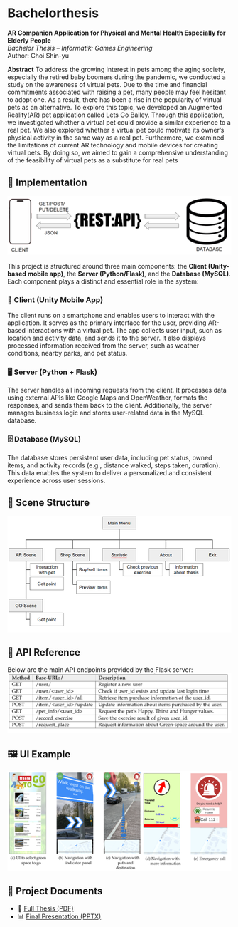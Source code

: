 # Bachelorthesis
**AR Companion Application for Physical and Mental Health Especially for Elderly People**  
_Bachelor Thesis – Informatik: Games Engineering_  
Author: Choi Shin-yu  


**Abstract**
 To address the growing interest in pets among the aging society, especially the retired baby  boomers during the pandemic, we conducted a study on the awareness of virtual pets. Due to the time and financial commitments associated with raising a pet, many people may feel
 hesitant to adopt one. As a result, there has been a rise in the popularity of virtual pets as an alternative. To explore this topic, we developed an Augmented Reality(AR) pet application called Lets Go Bailey. Through this application, we investigated whether a virtual pet could provide a similar experience to a real pet. We also explored whether a virtual pet could motivate its owner’s physical activity in the same way as a real pet. Furthermore, we examined the limitations of current AR technology and mobile devices for creating virtual pets. By doing so, we aimed to gain a comprehensive understanding of the feasibility of virtual pets as a substitute for real pets

## 🚀 Implementation
![System Architecture](/FinalPresentation/images/structure.png)

This project is structured around three main components: the **Client (Unity-based mobile app)**, the **Server (Python/Flask)**, and the **Database (MySQL)**. Each component plays a distinct and essential role in the system:

### 📱 Client (Unity Mobile App)
The client runs on a smartphone and enables users to interact with the application. It serves as the primary interface for the user, providing AR-based interactions with a virtual pet. The app collects user input, such as location and activity data, and sends it to the server. It also displays processed information received from the server, such as weather conditions, nearby parks, and pet status.

### 🖥️ Server (Python + Flask)
The server handles all incoming requests from the client. It processes data using external APIs like Google Maps and OpenWeather, formats the responses, and sends them back to the client. Additionally, the server manages business logic and stores user-related data in the MySQL database.

### 🗄️ Database (MySQL)
The database stores persistent user data, including pet status, owned items, and activity records (e.g., distance walked, steps taken, duration). This data enables the system to deliver a personalized and consistent experience across user sessions.

## 🧭 Scene Structure

![Scene Structure](/FinalPresentation/images/1.png)
## 📡 API Reference

Below are the main API endpoints provided by the Flask server:
![API Reference](/FinalPresentation/images/implementation_server.png)

## 🖼️ UI Example
![UI Example](/FinalPresentation/images/NevigateScene.png)


## 📄 Project Documents
- 📘 [Full Thesis (PDF)](FinalPresentation/Thesis_Shin-yu,Choi.pdf)  
- 📊 [Final Presentation (PPTX)](FinalPresentation/Final-Presentation_Abgabe.pptx)
